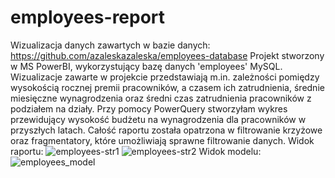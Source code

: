 # employees-report
Wizualizacja danych zawartych w bazie danych: https://github.com/azaleskazaleska/employees-database
Projekt stworzony w MS PowerBI, wykorzystujący bazę danych 'employees' MySQL. Wizualizacje zawarte w projekcie przedstawiają m.in. zależności pomiędzy wysokością rocznej premii pracowników, a czasem ich zatrudnienia, średnie miesięczne wynagrodzenia oraz średni czas zatrudnienia pracowników z podziałem na działy. Przy pomocy PowerQuery stworzyłam wykres przewidujący wysokość budżetu na wynagrodzenia dla pracowników w przyszłych latach. Całość raportu została opatrzona w filtrowanie krzyżowe oraz fragmentatory, które umożliwiają sprawne filtrowanie danych.
Widok raportu:
![employees-str1](https://user-images.githubusercontent.com/111015415/197414603-cacd73b2-7e29-46c2-a840-26993ae236f1.png)
![employees-str2](https://user-images.githubusercontent.com/111015415/197414606-2da29b81-785d-40db-aad7-df903b91f5ac.png)
Widok modelu:
![employees_model](https://user-images.githubusercontent.com/111015415/197414628-c4e1970e-8c20-4557-9932-907d972fa2f9.png)
